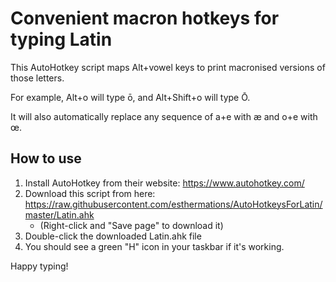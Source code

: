 # Convenient macron hotkeys for typing Latin

This AutoHotkey script maps Alt+vowel keys to print macronised versions of those
letters.

For example, Alt+o will type ō, and Alt+Shift+o will type Ō.

It will also automatically replace any sequence of a+e with æ and o+e with œ.

## How to use

1. Install AutoHotkey from their website: https://www.autohotkey.com/
2. Download this script from here: https://raw.githubusercontent.com/esthermations/AutoHotkeysForLatin/master/Latin.ahk
    - (Right-click and "Save page" to download it)
3. Double-click the downloaded Latin.ahk file
4. You should see a green "H" icon in your taskbar if it's working.

Happy typing!